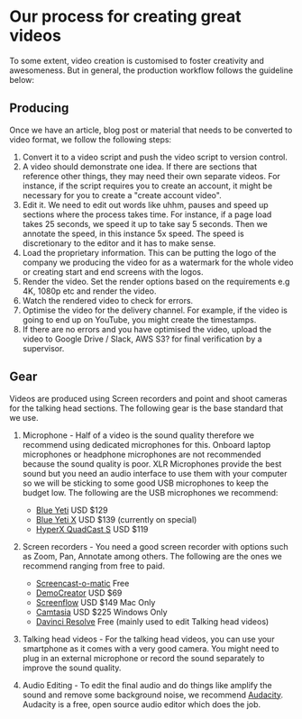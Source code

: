 # Our process for creating great videos

To some extent, video creation is customised to foster creativity and awesomeness. But in general, the production workflow follows the guideline below:

## Producing
Once we have an article, blog post or material that needs to be converted to video format, we follow the following steps:
1. Convert it to a video script and push the video script to version control. 
2. A video should demonstrate one idea. If there are sections that reference other things, they may need their own separate videos. For instance, if the script requires you to create an account, it might be necessary for you to create a "create account video".
2. Edit it. We need to edit out words like uhhm, pauses and speed up sections where the process takes time. For instance, if a page load takes 25 seconds, we speed it up to take say 5 seconds. Then we annotate the speed, in this instance 5x speed. The speed is discretionary to the editor and it has to make sense.
3. Load the proprietary information. This can be putting the logo of the company we producing the video for as a watermark for the whole video or creating start and end screens with the logos.
4. Render the video. Set the render options based on the requirements e.g 4K, 1080p etc and render the video.
5. Watch the rendered video to check for errors.
6. Optimise the video for the delivery channel. For example, if the video is going to end up on YouTube, you might create the timestamps.
6. If there are no errors and you have optimised the video, upload the video to Google Drive / Slack, AWS S3? for final verification by a supervisor.


## Gear
Videos are produced using Screen recorders and point and shoot cameras for the talking head sections. The following gear is the base standard that we use.

1. Microphone - Half of a video is the sound quality therefore we recommend using dedicated microphones for this. Onboard laptop microphones or headphone microphones are not recommended because the sound quality is poor. XLR Microphones provide the best sound but you need an audio interface to use them with your computer so we will be sticking to some good USB microphones to keep the budget low. The following are the USB microphones we recommend:
   -  [Blue Yeti](https://www.bluemic.com/en-us/products/yeti/) USD $129 
   -  [Blue Yeti X](bluemic.com/en-us/products/yeti-x/) USD $139 (currently on special)
   -  [HyperX QuadCast S](https://www.amazon.com/HyperX-QuadCast-Condenser-Microphone-Anti-Vibration/dp/B08G8WH435) USD $119

2. Screen recorders - You need a good screen recorder with options such as Zoom, Pan, Annotate among others. The following are the ones we recommend ranging from free to paid.
   - [Screencast-o-matic](https://screencast-o-matic.com/) Free
   - [DemoCreator](https://democreator.wondershare.com/) USD $69
   - [Screenflow](https://www.telestream.net/screenflow/overview.htm) USD $149 Mac Only
   - [Camtasia](https://techsmith.com/store/camtasia) USD $225 Windows Only
   - [Davinci Resolve](https://www.blackmagicdesign.com/products/davinciresolve) Free (mainly used to edit Talking head videos)
  
3. Talking head videos - For the talking head videos, you can use your smartphone as it comes with a very good camera. You might need to plug in an external microphone or record the sound separately to improve the sound quality.

4. Audio Editing - To edit the final audio and do things like amplify the sound and remove some background noise, we recommend [Audacity](https://www.audacityteam.org/). Audacity is a free, open source audio editor which does the job.



